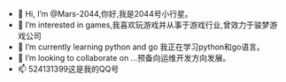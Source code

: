 - 👋 Hi, I’m @Mars-2044,你好,我是2044号小行星。
- 👀 I’m interested in games,我喜欢玩游戏并从事于游戏行业,曾效力于骏梦游戏公司
- 🌱 I’m currently learning python and go 我正在学习python和go语言。
- 💞️ I’m looking to collaborate on ...预备向运维开发方向发展。
- 📫 524131399这是我的QQ号

<!---
Mars-2044/Mars-2044 is a ✨ special ✨ repository because its `README.md` (this file) appears on your GitHub profile.
You can click the Preview link to take a look at your changes.
--->
